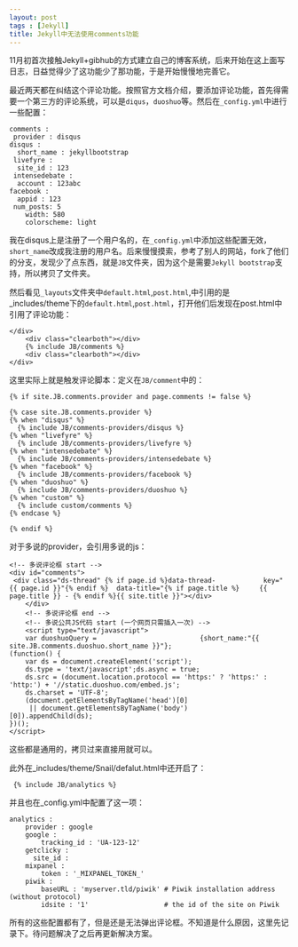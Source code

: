 ```yaml
---
layout: post
tags : [Jekyll]
title: Jekyll中无法使用comments功能
---
```


11月初首次接触Jekyll+gibhub的方式建立自己的博客系统，后来开始在这上面写日志，日益觉得少了这功能少了那功能，于是开始慢慢地完善它。

最近两天都在纠结这个评论功能。按照官方文档介绍，要添加评论功能，首先得需要一个第三方的评论系统，可以是`diqus`，`duoshuo`等。然后在`_config.yml`中进行一些配置：


	comments :
 	 provider : disqus
  	disqus :
  	  short_name : jekyllbootstrap
 	 livefyre :
  	  site_id : 123
 	 intensedebate :
  	  account : 123abc
  	facebook :
  	  appid : 123
   	 num_posts: 5
    	width: 580
    	colorscheme: light

 我在disqus上是注册了一个用户名的，在`_config.yml`中添加这些配置无效，`short_name`改成我注册的用户名。后来慢慢摸索，参考了别人的网站，fork了他们的分支，发现少了点东西，就是`JB`文件夹，因为这个是需要`Jekyll bootstrap`支持，所以拷贝了文件夹。
 
 然后看见`_layouts`文件夹中`default.html`,`post.html`,中引用的是_includes/theme下的`default.html`,`post.html`，打开他们后发现在post.html中引用了评论功能：


 	</div>
		<div class="clearboth"></div>
		{% include JB/comments %}
		<div class="clearboth"></div>
	</div>

这里实际上就是触发评论脚本：定义在`JB/comment`中的：

```
{% if site.JB.comments.provider and page.comments != false %}

{% case site.JB.comments.provider %}
{% when "disqus" %}
  {% include JB/comments-providers/disqus %}
{% when "livefyre" %}
  {% include JB/comments-providers/livefyre %}
{% when "intensedebate" %}
  {% include JB/comments-providers/intensedebate %}
{% when "facebook" %}
  {% include JB/comments-providers/facebook %}
{% when "duoshuo" %}
  {% include JB/comments-providers/duoshuo %}
{% when "custom" %}
  {% include custom/comments %}
{% endcase %}

{% endif %}
```

对于多说的provider，会引用多说的js：


	<!-- 多说评论框 start -->
	<div id="comments">
   	 <div class="ds-thread" {% if page.id %}data-thread-			key="{{ page.id }}"{% endif %}  data-title="{% if page.title %}		{{ page.title }} - {% endif %}{{ site.title }}"></div>
		</div>
		<!-- 多说评论框 end -->
		<!-- 多说公共JS代码 start (一个网页只需插入一次) -->
		<script type="text/javascript">
		var duoshuoQuery = 							{short_name:"{{ site.JB.comments.duoshuo.short_name }}"};
	(function() {
		var ds = document.createElement('script');
		ds.type = 'text/javascript';ds.async = true;
		ds.src = (document.location.protocol == 'https:' ? 'https:' : 	'http:') + '//static.duoshuo.com/embed.js';
		ds.charset = 'UTF-8';
		(document.getElementsByTagName('head')[0] 
		 || document.getElementsByTagName('body')		[0]).appendChild(ds);
	})();
	</script>
<!-- 多说公共JS代码 end -->
这些都是通用的，拷贝过来直接用就可以。

此外在_includes/theme/Snail/defalut.html中还开启了：

` {% include JB/analytics %}`

并且也在_config.yml中配置了这一项：

```
analytics :
    provider : google 
    google : 
        tracking_id : 'UA-123-12'
    getclicky :
      site_id : 
    mixpanel :
        token : '_MIXPANEL_TOKEN_'
    piwik :
        baseURL : 'myserver.tld/piwik' # Piwik installation address (without protocol)
        idsite : '1'                   # the id of the site on Piwik
 ```
 所有的这些配置都有了，但是还是无法弹出评论框。不知道是什么原因，这里先记录下。待问题解决了之后再更新解决方案。

 